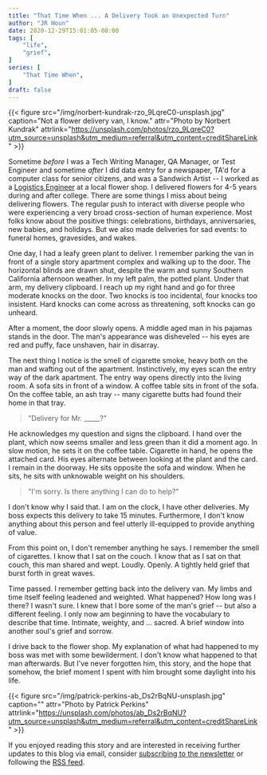 ```yaml
---
title: "That Time When ... A Delivery Took an Unexpected Turn"
author: "JR Houn"
date: 2020-12-29T15:01:05-08:00
tags: [
    "life",
    "grief",
]
series: [
    "That Time When",
]
draft: false
---
```


{{< figure src="/img/norbert-kundrak-rzo_9LqreC0-unsplash.jpg" caption="Not a flower delivery van, I know." attr="Photo by Norbert Kundrak" attrlink="https://unsplash.com/photos/rzo_9LqreC0?utm_source=unsplash&utm_medium=referral&utm_content=creditShareLink" >}}

Sometime *before* I was a Tech Writing Manager, QA Manager, or Test Engineer and sometime *after* I did data entry for a newspaper, TA'd for a computer class for senior citizens, and was a Sandwich Artist -- I worked as a [Logistics Engineer](https://www.google.com/search?q=flower+delivery+guy&rlz=1C1CHBF_enUS733US733&sxsrf=ALeKk02cRmzjQx5gWKYuOmavanXmy50b4A:1609281796927&source=lnms&tbm=isch&sa=X&ved=2ahUKEwi4i-XuofTtAhWWIDQIHdgHB5MQ_AUoAXoECBMQAw&biw=768&bih=695&dpr=1.25) at a local flower shop. I delivered flowers for 4-5 years during and after college. There are some things I miss about being delivering flowers. The regular push to interact with diverse people who were experiencing a very broad cross-section of human experience. Most folks know about the positive things: celebrations, birthdays, anniversaries, new babies, and holidays. But we also made deliveries for sad events: to funeral homes, gravesides, and wakes.

One day, I had a leafy green plant to deliver. I remember parking the van in front of a single story apartment complex and walking up to the door. The horizontal blinds are drawn shut, despite the warm and sunny Southern California afternoon weather. In my left palm, the potted plant. Under that arm, my delivery clipboard. I reach up my right hand and go for three moderate knocks on the door. Two knocks is too incidental, four knocks too insistent. Hard knocks can come across as threatening, soft knocks can go unheard.

After a moment, the door slowly opens. A middle aged man in his pajamas stands in the door. The man's appearance was disheveled -- his eyes are red and puffy, face unshaven, hair in disarray.

The next thing I notice is the smell of cigarette smoke, heavy both on the man and wafting out of the apartment. Instinctively, my eyes scan the entry way of the dark apartment. The entry way opens directly into the living room. A sofa sits in front of a window. A coffee table sits in front of the sofa. On the coffee table, an ash tray -- many cigarette butts had found their home in that tray.

> "Delivery for Mr. _____?"

He acknowledges my question and signs the clipboard. I hand over the plant, which now seems smaller and less green than it did a moment ago. In slow motion, he sets it on the coffee table. Cigarette in hand, he opens the attached card. His eyes alternate between looking at the plant and the card. I remain in the doorway. He sits opposite the sofa and window. When he sits, he sits with unknowable weight on his shoulders.

> "I'm sorry. Is there anything I can do to help?"

I don't know why I said that. I am on the clock, I have other deliveries. My boss expects this delivery to take 15 minutes. Furthermore, I don't know anything about this person and feel utterly ill-equipped to provide anything of value.

From this point on, I don't remember anything he says.  I remember the smell of cigarettes. I know that I sat on the couch. I know that as I sat on that couch, this man shared and wept. Loudly. Openly. A tightly held grief that burst forth in great waves.

Time passed. I remember getting back into the delivery van. My limbs and time itself feeling leadened and weighted. What happened? How long was I there? I wasn't sure. I knew that I bore some of the man's grief -- but also a different feeling. I only now am beginning to have the vocabulary to describe that time. Intimate, weighty, and ... sacred. A brief window into another soul's grief and sorrow.

I drive back to the flower shop. My explanation of what had happened to my boss was met with some bewilderment. I don't know what happened to that man afterwards. But I've never forgotten him, this story, and the hope that somehow, the brief moment I spent with him brought some daylight into his life.

{{< figure src="/img/patrick-perkins-ab_Ds2rBqNU-unsplash.jpg" caption="" attr="Photo by Patrick Perkins" attrlink="https://unsplash.com/photos/ab_Ds2rBqNU?utm_source=unsplash&utm_medium=referral&utm_content=creditShareLink" >}}

If you enjoyed reading this story and are interested in receiving further updates to this blog via email, consider [subscribing to the newsletter](https://www.tinyletter.com/jrhoun) or following the [RSS feed](/index.xml).
